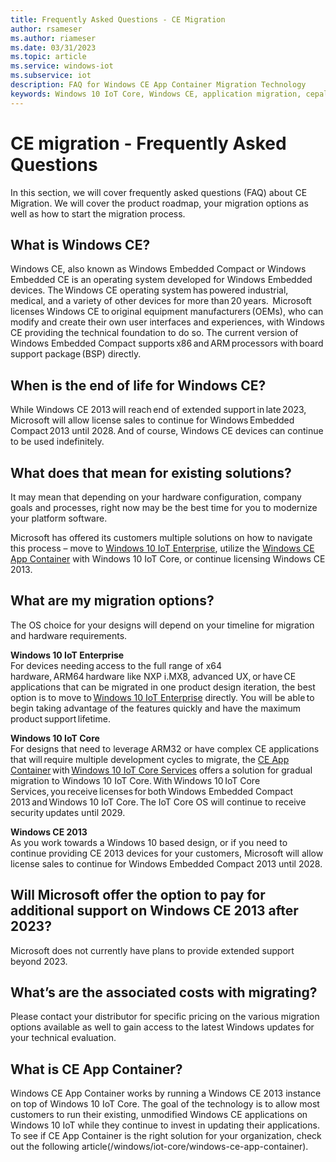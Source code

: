 ```yaml
---
title: Frequently Asked Questions - CE Migration
author: rsameser
ms.author: riameser
ms.date: 03/31/2023
ms.topic: article
ms.service: windows-iot
ms.subservice: iot
description: FAQ for Windows CE App Container Migration Technology
keywords: Windows 10 IoT Core, Windows CE, application migration, cepal, Windows CE Migration FAQ
---
```

# CE migration - Frequently Asked Questions

In this section, we will cover frequently asked questions (FAQ) about CE Migration. We will cover the product roadmap, your migration options as well as how to start the migration process.

## What is Windows CE?

Windows CE, also known as Windows Embedded Compact or Windows Embedded CE is an operating system developed for Windows Embedded devices. The Windows CE operating system has powered industrial, medical, and a variety of other devices for more than 20 years.  Microsoft licenses Windows CE to original equipment manufacturers (OEMs), who can modify and create their own user interfaces and experiences, with Windows CE providing the technical foundation to do so. The current version of Windows Embedded Compact supports x86 and ARM processors with board support package (BSP) directly.  

## When is the end of life for Windows CE?

While Windows CE 2013 will reach end of extended support in late 2023, Microsoft will allow license sales to continue for Windows Embedded Compact 2013 until 2028. And of course, Windows CE devices can continue to be used indefinitely.  

## What does that mean for existing solutions?

It may mean that depending on your hardware configuration, company goals and processes, right now may be the best time for you to modernize your platform software.  

Microsoft has offered its customers multiple solutions on how to navigate this process – move to [Windows 10 IoT Enterprise](/windows/iot-core/windows-iot-enterprise), utilize the [Windows CE App Container](/windows/iot-core/windows-ce-app-container) with Windows 10 IoT Core, or continue licensing Windows CE 2013.  

## What are my migration options?

The OS choice for your designs will depend on your timeline for migration and hardware requirements.

**Windows 10 IoT Enterprise**  
For devices needing access to the full range of x64 hardware, ARM64 hardware like NXP i.MX8, advanced UX, or have CE applications that can be migrated in one product design iteration, the best option is to move to [Windows 10 IoT Enterprise](/windows/iot-core/windows-iot-enterprise) directly. You will be able to begin taking advantage of the features quickly and have the maximum product support lifetime.  

**Windows 10 IoT Core**  
For designs that need to leverage ARM32 or have complex CE applications that will require multiple development cycles to migrate, the [CE App Container](/windows/iot-core/windows-ce-app-container) with [Windows 10 IoT Core Services](/windows-hardware/manufacture/iot/iotcoreservicesoverview) offers a solution for gradual migration to Windows 10 IoT Core. With Windows 10 IoT Core Services, you receive licenses for both Windows Embedded Compact 2013 and Windows 10 IoT Core. The IoT Core OS will continue to receive security updates until 2029.  

**Windows CE 2013**  
As you work towards a Windows 10 based design, or if you need to continue providing CE 2013 devices for your customers, Microsoft will allow license sales to continue for Windows Embedded Compact 2013 until 2028.

## Will Microsoft offer the option to pay for additional support on Windows CE 2013 after 2023?

Microsoft does not currently have plans to provide extended support beyond 2023.  

## What’s are the associated costs with migrating?

Please contact your distributor for specific pricing on the various migration options available as well to gain access to the latest Windows updates for your technical evaluation.  

## What is CE App Container?

Windows CE App Container works by running a Windows CE 2013 instance on top of Windows 10 IoT Core. The goal of the technology is to allow most customers to run their existing, unmodified Windows CE applications on Windows 10 IoT while they continue to invest in updating their applications. To see if CE App Container is the right solution for your organization, check out the following article(/windows/iot-core/windows-ce-app-container).
